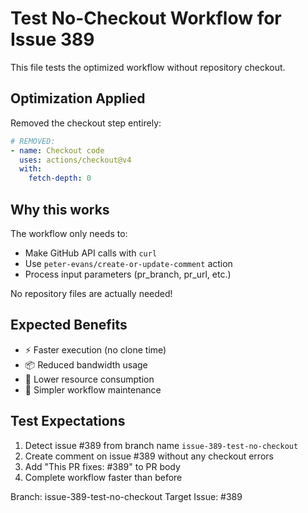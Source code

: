 # Test No-Checkout Workflow for Issue 389

This file tests the optimized workflow without repository checkout.

## Optimization Applied
Removed the checkout step entirely:
```yaml
# REMOVED:
- name: Checkout code
  uses: actions/checkout@v4
  with:
    fetch-depth: 0
```

## Why this works
The workflow only needs to:
- Make GitHub API calls with `curl` 
- Use `peter-evans/create-or-update-comment` action
- Process input parameters (pr_branch, pr_url, etc.)

No repository files are actually needed!

## Expected Benefits
- ⚡ Faster execution (no clone time)
- 📦 Reduced bandwidth usage  
- 💾 Lower resource consumption
- 🔧 Simpler workflow maintenance

## Test Expectations
1. Detect issue #389 from branch name `issue-389-test-no-checkout`
2. Create comment on issue #389 without any checkout errors
3. Add "This PR fixes: #389" to PR body
4. Complete workflow faster than before

Branch: issue-389-test-no-checkout
Target Issue: #389